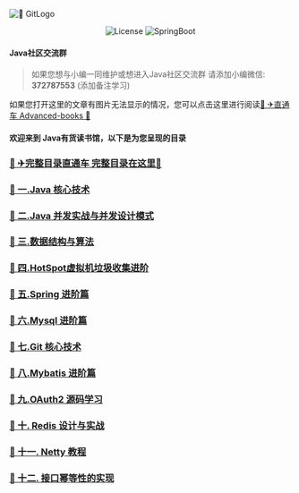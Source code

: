 ![🔖 GitLogo](doc/logo/book.jpg)


<p align="center">
  <img src='https://img.shields.io/npm/l/license' alt='License'/>
  <img src="https://img.shields.io/badge/Spring%20Boot-2.3.1.RELEASE-borightgreen" alt="SpringBoot"/>
</p>

#### Java社区交流群
> 如果您想与小编一同维护或想进入Java社区交流群 
> 请添加小编微信: **372787553** (添加备注学习)

如果您打开这里的文章有图片无法显示的情况，您可以点击这里进行阅读[🔖 ✈直通车 Advanced-books 🌻](https://gitee.com/YangHaiJi/Advanced-books)

#### 欢迎来到 Java有货读书馆，以下是为您呈现的目录

### [🔖 ✈完整目录直通车 完整目录在这里🌻](note/README.md)

### [🔖 一.Java 核心技术](note/java/README.md)
### [🔖 二.Java 并发实战与并发设计模式](note/java/concurrency/README.md)   
### [🔖 三.数据结构与算法](note/datastructureAlgorithm/README.md)  
### [🔖 四.HotSpot虚拟机垃圾收集进阶](note/jvm/README.md)
### [🔖 五.Spring 进阶篇](note/spring/README.md)
### [🔖 六.Mysql 进阶篇](note/mysql/README.md)
### [🔖 七.Git 核心技术](note/git/README.md)
### [🔖 八.Mybatis 进阶篇](note/mybatis/README.md)  
### [🔖 九.OAuth2 源码学习](note/oauth/README.md)
### [🔖 十. Redis 设计与实战](note/redis/README.md)
### [🔖 十一. Netty 教程](note/netty/README.md)
### [🔖 十二. 接口幂等性的实现](note/actualCombat/Limiter.md)
